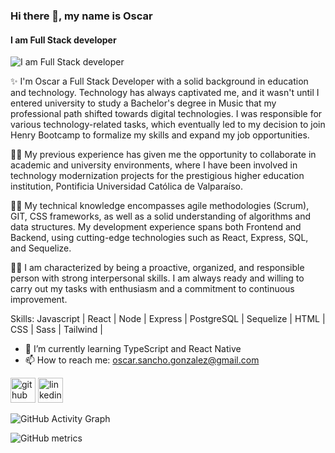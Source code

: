 ### Hi there 👋, my name is Oscar
#### I am Full Stack developer
![I am Full Stack developer](https://media.licdn.com/dms/image/D4E16AQGA_azPsyXH_Q/profile-displaybackgroundimage-shrink_350_1400/0/1695357229636?e=1703116800&v=beta&t=fKHzbWhqTWRW-Ng07iddvkpdhO_mHIUxbwigmgStbXw)

✨ I'm Oscar a Full Stack Developer with a solid background in education and technology. Technology has always captivated me, and it wasn't until I entered university to study a Bachelor's degree in Music that my professional path shifted towards digital technologies. I was responsible for various technology-related tasks, which eventually led to my decision to join Henry Bootcamp to formalize my skills and expand my job opportunities.

👨‍🎓 My previous experience has given me the opportunity to collaborate in academic and university environments, where I have been involved in technology modernization projects for the prestigious higher education institution, Pontificia Universidad Católica de Valparaíso.

👨‍💻 My technical knowledge encompasses agile methodologies (Scrum), GIT, CSS frameworks, as well as a solid understanding of algorithms and data structures. My development experience spans both Frontend and Backend, using cutting-edge technologies such as React, Express, SQL, and Sequelize.

🙋‍♂️ I am characterized by being a proactive, organized, and responsible person with strong interpersonal skills. I am always ready and willing to carry out my tasks with enthusiasm and a commitment to continuous improvement.

Skills: Javascript | React | Node | Express | PostgreSQL | Sequelize | HTML | CSS | Sass | Tailwind | 

- 🌱 I’m currently learning TypeScript and React Native 
- 📫 How to reach me: oscar.sancho.gonzalez@gmail.com 


[<img src='https://cdn.jsdelivr.net/npm/simple-icons@3.0.1/icons/github.svg' alt='github' height='40'>](https://github.com/oscarsanchog)  [<img src='https://cdn.jsdelivr.net/npm/simple-icons@3.0.1/icons/linkedin.svg' alt='linkedin' height='40'>](https://www.linkedin.com/in/https://www.linkedin.com/in/oscarsanchog//)  

![GitHub Activity Graph](https://activity-graph.herokuapp.com/graph?username=oscarsanchog)  

![GitHub metrics](https://metrics.lecoq.io/oscarsanchog)  

